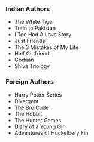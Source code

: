 ### Indian Authors

 - The White Tiger
 - Train to Pakistan
 - I Too Had A Love Story
 - Just Friends
 - The 3 Mistakes of My Life
 - Half Girlfriend
 - Godaan
 - Shiva Triology
 
### Foreign Authors

 - Harry Potter Series
 - Divergent
 - The Bro Code
 - The Hobbit
 - The Hunter Games
 - Diary of a Young Girl
 - Adventures of Huckelbery Fin
 
